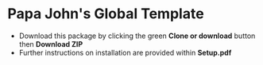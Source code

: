 # Papa John's Global Template

* Download this package by clicking the green **Clone or download** button then **Download ZIP**
* Further instructions on installation are provided within **Setup.pdf**